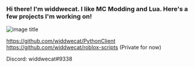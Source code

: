 ### Hi there! I'm widdwecat. I like MC Modding and Lua. Here's a few projects I'm working on!

![image title](https://rushter.com/counter.svg)

https://github.com/widdwecat/PythonClient                
https://github.com/widdwecat/roblox-scripts (Private for now)

Discord: widdwecat#9338




<!--
**widdwecat/widdwecat** is a ✨ _special_ ✨ repository because its `README.md` (this file) appears on your GitHub profile.

Here are some ideas to get you started:

- 🔭 I’m currently working on ...
- 🌱 I’m currently learning ...
- 👯 I’m looking to collaborate on ...
- 🤔 I’m looking for help with ...
- 💬 Ask me about ...
- 📫 How to reach me: ...
- 😄 Pronouns: ...
- ⚡ Fun fact: ...
-->
